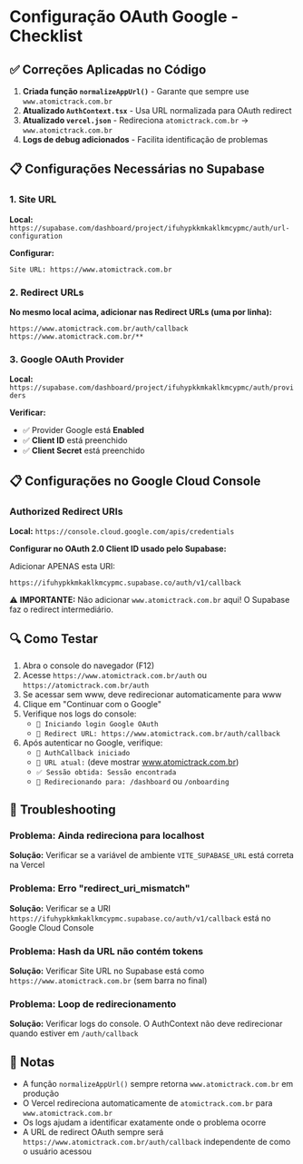 # Configuração OAuth Google - Checklist

## ✅ Correções Aplicadas no Código

1. **Criada função `normalizeAppUrl()`** - Garante que sempre use `www.atomictrack.com.br`
2. **Atualizado `AuthContext.tsx`** - Usa URL normalizada para OAuth redirect
3. **Atualizado `vercel.json`** - Redireciona `atomictrack.com.br` → `www.atomictrack.com.br`
4. **Logs de debug adicionados** - Facilita identificação de problemas

## 📋 Configurações Necessárias no Supabase

### 1. Site URL
**Local:** `https://supabase.com/dashboard/project/ifuhypkkmkaklkmcypmc/auth/url-configuration`

**Configurar:**
```
Site URL: https://www.atomictrack.com.br
```

### 2. Redirect URLs
**No mesmo local acima, adicionar nas Redirect URLs (uma por linha):**
```
https://www.atomictrack.com.br/auth/callback
https://www.atomictrack.com.br/**
```

### 3. Google OAuth Provider
**Local:** `https://supabase.com/dashboard/project/ifuhypkkmkaklkmcypmc/auth/providers`

**Verificar:**
- ✅ Provider Google está **Enabled**
- ✅ **Client ID** está preenchido
- ✅ **Client Secret** está preenchido

## 📋 Configurações no Google Cloud Console

### Authorized Redirect URIs
**Local:** `https://console.cloud.google.com/apis/credentials`

**Configurar no OAuth 2.0 Client ID usado pelo Supabase:**

Adicionar APENAS esta URI:
```
https://ifuhypkkmkaklkmcypmc.supabase.co/auth/v1/callback
```

⚠️ **IMPORTANTE:** Não adicionar `www.atomictrack.com.br` aqui! O Supabase faz o redirect intermediário.

## 🔍 Como Testar

1. Abra o console do navegador (F12)
2. Acesse `https://www.atomictrack.com.br/auth` ou `https://atomictrack.com.br/auth`
3. Se acessar sem www, deve redirecionar automaticamente para www
4. Clique em "Continuar com o Google"
5. Verifique nos logs do console:
   - `🔐 Iniciando login Google OAuth`
   - `📍 Redirect URL: https://www.atomictrack.com.br/auth/callback`
6. Após autenticar no Google, verifique:
   - `🔄 AuthCallback iniciado`
   - `📍 URL atual:` (deve mostrar www.atomictrack.com.br)
   - `✅ Sessão obtida: Sessão encontrada`
   - `🚀 Redirecionando para: /dashboard` ou `/onboarding`

## 🐛 Troubleshooting

### Problema: Ainda redireciona para localhost
**Solução:** Verificar se a variável de ambiente `VITE_SUPABASE_URL` está correta na Vercel

### Problema: Erro "redirect_uri_mismatch"
**Solução:** Verificar se a URI `https://ifuhypkkmkaklkmcypmc.supabase.co/auth/v1/callback` está no Google Cloud Console

### Problema: Hash da URL não contém tokens
**Solução:** Verificar Site URL no Supabase está como `https://www.atomictrack.com.br` (sem barra no final)

### Problema: Loop de redirecionamento
**Solução:** Verificar logs do console. O AuthContext não deve redirecionar quando estiver em `/auth/callback`

## 📝 Notas

- A função `normalizeAppUrl()` sempre retorna `www.atomictrack.com.br` em produção
- O Vercel redireciona automaticamente de `atomictrack.com.br` para `www.atomictrack.com.br`
- Os logs ajudam a identificar exatamente onde o problema ocorre
- A URL de redirect OAuth sempre será `https://www.atomictrack.com.br/auth/callback` independente de como o usuário acessou


